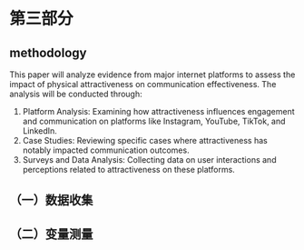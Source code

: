 # 第三部分
## methodology
This paper will analyze evidence from major internet platforms to assess the impact of physical attractiveness on communication effectiveness. The analysis will be conducted through:

1. Platform Analysis: Examining how attractiveness influences engagement and communication on platforms like Instagram, YouTube, TikTok, and LinkedIn.
2. Case Studies: Reviewing specific cases where attractiveness has notably impacted communication outcomes.
3. Surveys and Data Analysis: Collecting data on user interactions and perceptions related to attractiveness on these platforms.

## （一）数据收集

## （二）变量测量